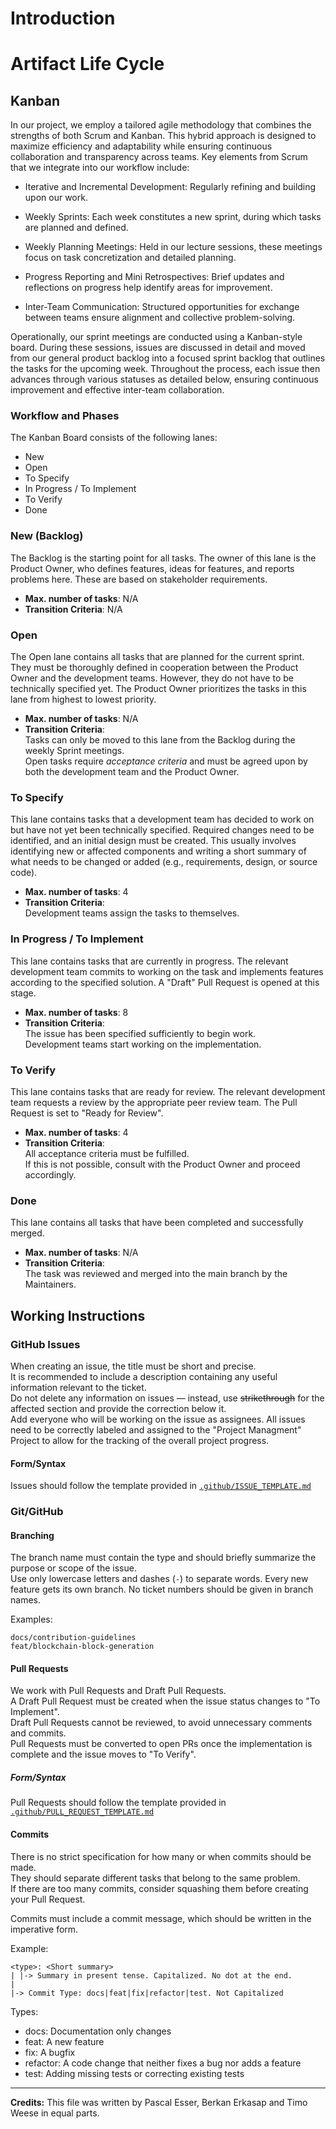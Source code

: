 # Introduction

# Artifact Life Cycle

## Kanban

In our project, we employ a tailored agile methodology that combines the strengths of both Scrum and Kanban. This hybrid approach is designed to maximize efficiency and adaptability while ensuring continuous collaboration and transparency across teams. Key elements from Scrum that we integrate into our workflow include:

- Iterative and Incremental Development: Regularly refining and building upon our work.

- Weekly Sprints: Each week constitutes a new sprint, during which tasks are planned and defined.

- Weekly Planning Meetings: Held in our lecture sessions, these meetings focus on task concretization and detailed planning.

- Progress Reporting and Mini Retrospectives: Brief updates and reflections on progress help identify areas for improvement.

- Inter-Team Communication: Structured opportunities for exchange between teams ensure alignment and collective problem-solving.

Operationally, our sprint meetings are conducted using a Kanban-style board. During these sessions, issues are discussed in detail and moved from our general product backlog into a focused sprint backlog that outlines the tasks for the upcoming week. Throughout the process, each issue then advances through various statuses as detailed below, ensuring continuous improvement and effective inter-team collaboration.

### Workflow and Phases

The Kanban Board consists of the following lanes:

- New
- Open
- To Specify
- In Progress / To Implement
- To Verify
- Done

### New (Backlog)

The Backlog is the starting point for all tasks. The owner of this lane is the Product Owner, who defines features, ideas for features, and reports problems here. These are based on stakeholder requirements.

- **Max. number of tasks**: N/A  
- **Transition Criteria**: N/A

### Open

The Open lane contains all tasks that are planned for the current sprint. They must be thoroughly defined in cooperation between the Product Owner and the development teams. However, they do not have to be technically specified yet. The Product Owner prioritizes the tasks in this lane from highest to lowest priority.

- **Max. number of tasks**: N/A  
- **Transition Criteria**:  
  Tasks can only be moved to this lane from the Backlog during the weekly Sprint meetings.  
  Open tasks require *acceptance criteria* and must be agreed upon by both the development team and the Product Owner.

### To Specify

This lane contains tasks that a development team has decided to work on but have not yet been technically specified. Required changes need to be identified, and an initial design must be created. This usually involves identifying new or affected components and writing a short summary of what needs to be changed or added (e.g., requirements, design, or source code).

- **Max. number of tasks**: 4  
- **Transition Criteria**:  
  Development teams assign the tasks to themselves.

### In Progress / To Implement

This lane contains tasks that are currently in progress. The relevant development team commits to working on the task and implements features according to the specified solution. A "Draft" Pull Request is opened at this stage.

- **Max. number of tasks**: 8  
- **Transition Criteria**:  
  The issue has been specified sufficiently to begin work.  
  Development teams start working on the implementation.

### To Verify

This lane contains tasks that are ready for review. The relevant development team requests a review by the appropriate peer review team. The Pull Request is set to "Ready for Review".

- **Max. number of tasks**: 4  
- **Transition Criteria**:  
  All acceptance criteria must be fulfilled.  
  If this is not possible, consult with the Product Owner and proceed accordingly.

### Done

This lane contains all tasks that have been completed and successfully merged.

- **Max. number of tasks**: N/A  
- **Transition Criteria**:  
  The task was reviewed and merged into the main branch by the Maintainers.

## Working Instructions

### GitHub Issues

When creating an issue, the title must be short and precise.  
It is recommended to include a description containing any useful information relevant to the ticket.  
Do not delete any information on issues — instead, use ~~strikethrough~~ for the affected section and provide the correction below it.  
Add everyone who will be working on the issue as assignees.
All issues need to be correctly labeled and assigned to the "Project Managment" Project to allow for the tracking of the overall project progress.

#### Form/Syntax

Issues should follow the template provided in [`.github/ISSUE_TEMPLATE.md`](https://github.com/THI-CSI/project_bms_sose25/blob/main/.github/ISSUE_TEMPLATE.md)

### Git/GitHub

#### Branching

The branch name must contain the type and should briefly summarize the purpose or scope of the issue.  
Use only lowercase letters and dashes (`-`) to separate words.
Every new feature gets its own branch.
No ticket numbers should be given in branch names.


Examples:
```
docs/contribution-guidelines
feat/blockchain-block-generation
```

#### Pull Requests

We work with Pull Requests and Draft Pull Requests.  
A Draft Pull Request must be created when the issue status changes to "To Implement".  
Draft Pull Requests cannot be reviewed, to avoid unnecessary comments and commits.  
Pull Requests must be converted to open PRs once the implementation is complete and the issue moves to "To Verify".

<!-- Pull Requests require relevant documentation steps before merging. -->
<!-- Work-in-Progress PRs should be opened as drafts -->
<!-- Draft PRs cannot be reviewed to avoid unnecessary comments and commits -->

##### Form/Syntax

Pull Requests should follow the template provided in [`.github/PULL_REQUEST_TEMPLATE.md`](https://github.com/THI-CSI/project_bms_sose25/blob/main/.github/PULL_REQUEST_TEMPLATE.md)

#### Commits

There is no strict specification for how many or when commits should be made.  
They should separate different tasks that belong to the same problem.  
If there are too many commits, consider squashing them before creating your Pull Request.

Commits must include a commit message, which should be written in the imperative form.

Example:
```
<type>: <Short summary>
| |-> Summary in present tense. Capitalized. No dot at the end.
|
|-> Commit Type: docs|feat|fix|refactor|test. Not Capitalized
```

Types:
- docs: Documentation only changes
- feat: A new feature
- fix: A bugfix
- refactor: A code change that neither fixes a bug nor adds a feature
- test: Adding missing tests or correcting existing tests

---

**Credits:** This file was written by Pascal Esser, Berkan Erkasap and Timo Weese in equal parts.
